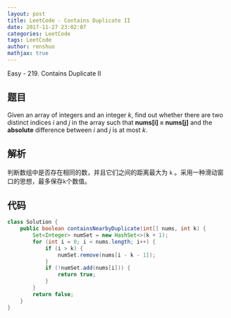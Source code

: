 ```yaml
---
layout: post
title: LeetCode - Contains Duplicate II
date: 2017-11-27 23:02:07
categories: LeetCode
tags: LeetCode
author: renshuo
mathjax: true
---
```


Easy - 219. Contains Duplicate II

<!--more-->

## 题目

Given an array of integers and an integer *k*, find out whether there are two distinct indices *i* and *j* in the array such that **nums[i] = nums[j]** and the **absolute** difference between *i* and *j* is at most *k*.

## 解析

判断数组中是否存在相同的数，并且它们之间的距离最大为 `k` 。采用一种滑动窗口的思想，最多保存`k`个数值。

## 代码

``` java
class Solution {
    public boolean containsNearbyDuplicate(int[] nums, int k) {
        Set<Integer> numSet = new HashSet<>(k + 1);
        for (int i = 0; i < nums.length; i++) {
            if (i > k) {
                numSet.remove(nums[i - k - 1]);
            }
            if (!numSet.add(nums[i])) {
                return true;
            }
        }
        return false;
    }
}
```
